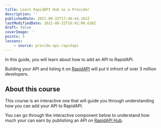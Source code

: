 ```yaml
---
title: Learn RapidAPI Hub as a Provider
description: ''
publishedDate: 2021-09-22T17:49:44.101Z
lastModifiedDate: 2021-09-22T16:42:00.638Z
draft: false
coverImage: ''
points: 5
lessons:
    - source: provide-api-rapidapi
---
```


<Lead>In this guide, you will learn about how to add an API to RapidAPI.</Lead>

<Callout>

Building your API and listing it on [RapidAPI](https://RapidAPI.com/hub?utm_source=RapidAPI.com/learn&utm_medium=DevRel&utm_campaign=DevRel) will put it infront of over 3 million developers.

</Callout>

## About this course

This course is an interactive one that will guide you through understanding how you can add your API to RapidAPI.

You can go through the interactive component below to understand how much your can earn by publishing an API on [RapidAPI Hub](https://RapidAPI.com/hub?utm_source=RapidAPI.com/learn&utm_medium=DevRel&utm_campaign=DevRel).

<RapidAPIPricing />
